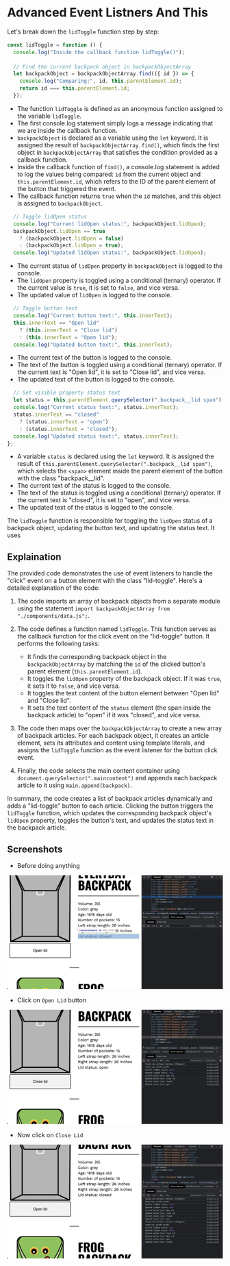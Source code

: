 # Advanced Event Listners And This

Let's break down the `lidToggle` function step by step:

```javascript
const lidToggle = function () {
  console.log("Inside the callback function lidToggle()");

  // Find the current backpack object in backpackObjectArray
  let backpackObject = backpackObjectArray.find(({ id }) => {
    console.log("Comparing:", id, this.parentElement.id);
    return id === this.parentElement.id;
  });
```

- The function `lidToggle` is defined as an anonymous function assigned to the variable `lidToggle`.
- The first console.log statement simply logs a message indicating that we are inside the callback function.
- `backpackObject` is declared as a variable using the `let` keyword. It is assigned the result of `backpackObjectArray.find()`, which finds the first object in `backpackObjectArray` that satisfies the condition provided as a callback function.
- Inside the callback function of `find()`, a console.log statement is added to log the values being compared: `id` from the current object and `this.parentElement.id`, which refers to the ID of the parent element of the button that triggered the event.
- The callback function returns `true` when the `id` matches, and this object is assigned to `backpackObject`.

```javascript
  // Toggle lidOpen status
  console.log("Current lidOpen status:", backpackObject.lidOpen);
  backpackObject.lidOpen == true
    ? (backpackObject.lidOpen = false)
    : (backpackObject.lidOpen = true);
  console.log("Updated lidOpen status:", backpackObject.lidOpen);
```

- The current status of `lidOpen` property in `backpackObject` is logged to the console.
- The `lidOpen` property is toggled using a conditional (ternary) operator. If the current value is `true`, it is set to `false`, and vice versa.
- The updated value of `lidOpen` is logged to the console.

```javascript
  // Toggle button text
  console.log("Current button text:", this.innerText);
  this.innerText == "Open lid"
    ? (this.innerText = "Close lid")
    : (this.innerText = "Open lid");
  console.log("Updated button text:", this.innerText);
```

- The current text of the button is logged to the console.
- The text of the button is toggled using a conditional (ternary) operator. If the current text is "Open lid", it is set to "Close lid", and vice versa.
- The updated text of the button is logged to the console.

```javascript
  // Set visible property status text
  let status = this.parentElement.querySelector(".backpack__lid span");
  console.log("Current status text:", status.innerText);
  status.innerText == "closed"
    ? (status.innerText = "open")
    : (status.innerText = "closed");
  console.log("Updated status text:", status.innerText);
};
```

- A variable `status` is declared using the `let` keyword. It is assigned the result of `this.parentElement.querySelector(".backpack__lid span")`, which selects the `<span>` element inside the parent element of the button with the class "backpack__lid".
- The current text of the status is logged to the console.
- The text of the status is toggled using a conditional (ternary) operator. If the current text is "closed", it is set to "open", and vice versa.
- The updated text of the status is logged to the console.

The `lidToggle` function is responsible for toggling the `lidOpen` status of a backpack object, updating the button text, and updating the status text. It uses

## Explaination

The provided code demonstrates the use of event listeners to handle the "click" event on a button element with the class "lid-toggle". Here's a detailed explanation of the code:

1. The code imports an array of backpack objects from a separate module using the statement `import backpackObjectArray from "./components/data.js";`.

2. The code defines a function named `lidToggle`. This function serves as the callback function for the click event on the "lid-toggle" button. It performs the following tasks:
   - It finds the corresponding backpack object in the `backpackObjectArray` by matching the `id` of the clicked button's parent element (`this.parentElement.id`).
   - It toggles the `lidOpen` property of the backpack object. If it was `true`, it sets it to `false`, and vice versa.
   - It toggles the text content of the button element between "Open lid" and "Close lid".
   - It sets the text content of the `status` element (the span inside the backpack article) to "open" if it was "closed", and vice versa.

3. The code then maps over the `backpackObjectArray` to create a new array of backpack articles. For each backpack object, it creates an article element, sets its attributes and content using template literals, and assigns the `lidToggle` function as the event listener for the button click event.

4. Finally, the code selects the main content container using `document.querySelector(".maincontent")` and appends each backpack article to it using `main.append(backpack)`.

In summary, the code creates a list of backpack articles dynamically and adds a "lid-toggle" button to each article. Clicking the button triggers the `lidToggle` function, which updates the corresponding backpack object's `lidOpen` property, toggles the button's text, and updates the status text in the backpack article.

## Screenshots

- Before doing anything

![img](.images/image-2023-05-12-18-55-08.png)

- Click on `Open Lid` button

![img](.images/image-2023-05-12-18-56-02.png)

- Now click on `Close Lid`

![img](.images/image-2023-05-12-18-56-52.png)
